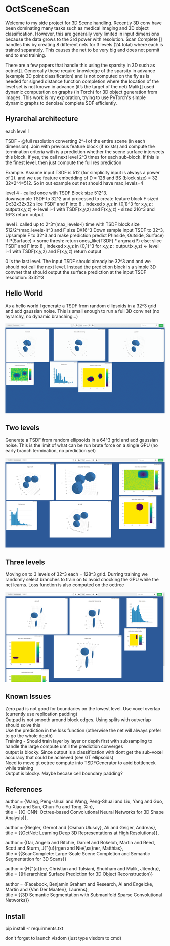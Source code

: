 # OctSceneScan

Welcome to my side project for 3D Scene handling. Recently 3D conv have been dominating many tasks such as medical imaging and 3D object classification. However, this are generally very limited in input dimensions because the data grows to the 3rd power with resolution. Scan Complete [] handles this by creating 8 different nets for 3 levels (24 total) where each is trained separately. This causes the net to be very big and does not permit end to end training. 

There are a few papers that handle this using the sparsity in 3D such as octnet[]. Genereally these require knowledge of the sparsity in advance (example 3D point classification) and is not computed on the fly as is needed for signed distance function completion where the location of the level set is not known in advance (it’s the target of the net)
Malik[] used dynamic computation on graphs (in Torch) for 3D object generation from images. This work is my exploration, trying to use PyTorch's simple dynamic graphs to denoise/ complete SDF efficiently.

## Hyrarchal architecture
each level l

TSDF - @full resolution converting 2^-l of the entire scene (in each dimension). Join with previous feature block (if exists) and compute the termination criteria with is a prediction whether the scene surface intersects this block. if yes, the call next level 2^3 times for each sub-block. If this is the finest level, then just compute the full res prediction


Example. Assume input TSDF is 512 (for simplicity input is always a power of 2). and we use feature embedding of D = 128 and BS (block size) = 32
32*2^4=512. So in out example out net should have max_levels=4 

level 4 - called once with TSDF Block size 512^3.  
  downsample TSDF to 32^2 and processed to create feature block F sized Dx32x32x32
	 slice TSDF and F into 8 , indexed x,y,z in {0,1}^3
	 for x,y,z :
		  output(x,y,z) <- level i+1 with TSDF(x,y,z) and F(x,y,z) - sized 216^3 and 16^3
  return output

level i: called up to 2^3^(max_levels-i) time with TSDF block size 512/2^(max_levels-i)^3 and F size DX16^3
  Down sample input TSDF to 32^3, Upsample F to 32^3 and make prediction predict P(Inside, Outside, Surface) 
	 if P(Surface) < some thresh:
		  return ones_like(TSDF) * argmax(P)
   else:
		  slice TSDF and F into 8 , indexed x,y,z in {0,1}^3
		  for x,y,z :
      output(x,y,z) <- level i+1 with TSDF(x,y,z) and F(x,y,z)
		  return output

0 is the last level. The input TSDF should already be 32^3 and and we should not call the next level. Instead the prediction block is a simple 3D convnet that should output the surface prediction at the input TSDF resolution: 3x32^3

## Hello World
As a hello world I generate a TSDF from random ellipsoids in a 32^3 grid and add gaussian noise. This is small enough to run a full 3D conv net (no hyrarchy, no dynamic branching…)

![Alt Text](images/DeepTSDF.gif)

## Two levels
Generate a TSDF from random ellipsoids in a 64^3 grid and add gaussian noise. This is the limit of what can be run brute force  on a single GPU (no early branch termination, no prediction yet)

![Alt Text](images/64_cube.png)

## Three levels
Moving on to 3 levels of 32^3 each = 128^3 grid. Durring training we randomly select branches to train on to avoid chocking the GPU while the net learns. 
Loss function is also computed on the octtree

![Alt Text](images/cube_128.png)


## Known Issues
Zero pad is not good for boundaries on the lowest level. Use voxel overlap (currently use replication padding)  
Outpud is not smooth around block edges. Using splits with outverlap should solve this  
Use the prediction in the loss function (otherwise the net will always prefer to go the whole depth)  
Training - Should train layer by layer or depth first with subsampling to handle the large compute untill the prediction converges  
output is blocky. Since output is a classification with dont get the sub-voxel accuracy that could be achieved (see GT ellipsoids)  
Need to move gt octree compute into TSDFGenerator to aoid bottleneck while training  
Output is blocky. Maybe becase cell boundary padding?   



## References
author = {Wang, Peng-shuai and Wang, Peng-Shuai and Liu, Yang and Guo, Yu-Xiao and Sun, Chun-Yu and Tong, Xin},  
title = {{O-CNN: Octree-based Convolutional Neural Networks for 3D Shape Analysis}},  
  
author = {Riegler, Gernot and {Osman Ulusoy}, Ali and Geiger, Andreas},  
title = {{OctNet: Learning Deep 3D Representations at High Resolutions}},  
  
author = {Dai, Angela and Ritchie, Daniel and Bokeloh, Martin and Reed, Scott and Sturm, J{\"{u}}rgen and Nie{\ss}ner, Matthias},  
title = {{ScanComplete: Large-Scale Scene Completion and Semantic Segmentation for 3D Scans}}  
  
author = {H{\"{a}}ne, Christian and Tulsiani, Shubham and Malik, Jitendra},  
title = {{Hierarchical Surface Prediction for 3D Object Reconstruction}}  
  
author = {Facebook, Benjamin Graham and Research, Ai and Engelcke, Martin and {Van Der Maaten}, Laurens},  
title = {{3D Semantic Segmentation with Submanifold Sparse Convolutional Networks}}  
  
## Install
pip install -r requirments.txt

don't forget to launch visdom (just type visdom to cmd)

